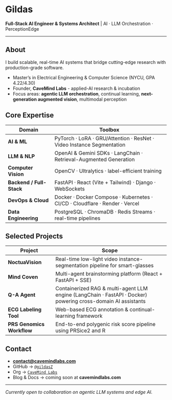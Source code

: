 <!--
**gildasZ/gildasZ** is a ✨ _special_ ✨ repository because its `README.md` (this file) appears on your GitHub profile.
    
Here are some ideas to get you started:

- 🔭 I’m currently working on ...
- 🌱 I’m currently learning ...
- 👯 I’m looking to collaborate on ...
- 🤔 I’m looking for help with ...
- 💬 Ask me about ...
- 📫 How to reach me: ...
- 😄 Pronouns: ...
- ⚡ Fun fact: ...
-->

# Gildas

**Full-Stack AI Engineer & Systems Architect** | AI · LLM Orchestration · PerceptionEdge

<!-- ![Visitors](https://komarev.com/ghpvc/?username=gildasZ&style=flat&color=0e75b6) -->

---

## About

I build scalable, real-time AI systems that bridge cutting-edge research with production-grade software.

- Master’s in Electrical Engineering & Computer Science (NYCU, GPA 4.22/4.30)  
- Founder, **CaveMind Labs** - applied-AI research & incubation  
- Focus areas: **agentic LLM orchestration**, continual learning, **next-generation augmented vision**, multimodal perception  

## Core Expertise

| Domain | Toolbox |
| ------ | ------- |
| **AI & ML** | PyTorch · LoRA · GRU/Attention · ResNet · Video Instance Segmentation |
| **LLM & NLP** | OpenAI & Gemini SDKs · LangChain · Retrieval-Augmented Generation |
| **Computer Vision** | OpenCV · Ultralytics · label-efficient training |
| **Backend / Full-Stack** | FastAPI · React (Vite + Tailwind) · Django · WebSockets |
| **DevOps & Cloud** | Docker · Docker Compose · Kubernetes · CI/CD · Cloudflare · Render · Vercel |
| **Data Engineering** | PostgreSQL · ChromaDB · Redis Streams · real-time pipelines |

## Selected Projects

| Project | Scope |
| ------- | ----- |
| **NoctuaVision** | Real-time low-light video instance-segmentation pipeline for smart-glasses |
| **Mind Coven** | Multi-agent brainstorming platform (React + FastAPI + SSE) |
| **Q-A Agent** | Containerized RAG & multi-agent LLM engine (LangChain · FastAPI · Docker) powering cross-domain AI assistants |
| **ECG Labeling Tool** | Web-based ECG annotation & continual-learning framework |
| **PRS Genomics Workflow** | End-to-end polygenic risk score pipeline using PRSice2 and R |

<!--## GitHub Stats

![GitHub Stats](https://github-readme-stats.vercel.app/api?username=gildasZ&show_icons=true&include_all_commits=true&count_private=true)  
![Top Languages](https://github-readme-stats.vercel.app/api/top-langs/?username=gildasZ&layout=compact)-->

## Contact

- **contact@cavemindlabs.com**  
- GitHub → [`@gildasZ`](https://github.com/gildasZ)  
- Org → [`CaveMind Labs`](https://github.com/CaveMindLabs)  
- Blog & Docs → coming soon at **cavemindlabs.com**

---

*Currently open to collaboration on agentic LLM systems and edge AI.*

